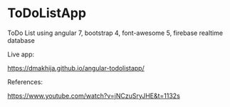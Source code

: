 # ToDoListApp

ToDo List using angular 7, bootstrap 4, font-awesome 5, firebase realtime database

Live app:

https://dmakhija.github.io/angular-todolistapp/

References:

https://www.youtube.com/watch?v=jNCzuSryJHE&t=1132s

